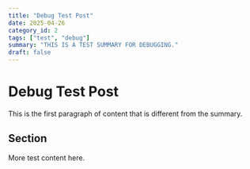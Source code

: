 ```yaml
---
title: "Debug Test Post"
date: 2025-04-26
category_id: 2
tags: ["test", "debug"]
summary: "THIS IS A TEST SUMMARY FOR DEBUGGING."
draft: false
---
```


# Debug Test Post

This is the first paragraph of content that is different from the summary.

## Section

More test content here.
